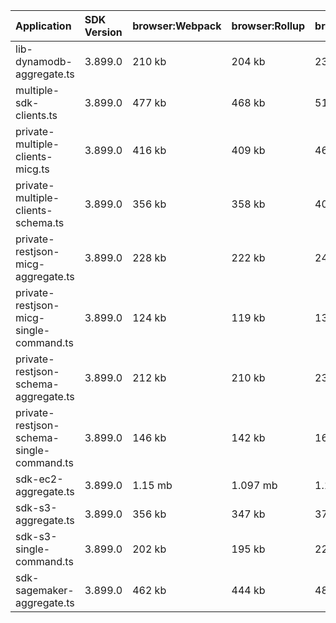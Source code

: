 | Application                               | SDK Version | browser:Webpack | browser:Rollup | browser:EsBuild |
| :---------------------------------------- | :---------- | :-------------- | :------------- | :-------------- |
| lib-dynamodb-aggregate.ts                 | 3.899.0     | 210 kb          | 204 kb         | 231 kb          |
| multiple-sdk-clients.ts                   | 3.899.0     | 477 kb          | 468 kb         | 514 kb          |
| private-multiple-clients-micg.ts          | 3.899.0     | 416 kb          | 409 kb         | 460 kb          |
| private-multiple-clients-schema.ts        | 3.899.0     | 356 kb          | 358 kb         | 403 kb          |
| private-restjson-micg-aggregate.ts        | 3.899.0     | 228 kb          | 222 kb         | 247 kb          |
| private-restjson-micg-single-command.ts   | 3.899.0     | 124 kb          | 119 kb         | 139 kb          |
| private-restjson-schema-aggregate.ts      | 3.899.0     | 212 kb          | 210 kb         | 233 kb          |
| private-restjson-schema-single-command.ts | 3.899.0     | 146 kb          | 142 kb         | 163 kb          |
| sdk-ec2-aggregate.ts                      | 3.899.0     | 1.15 mb         | 1.097 mb       | 1.143 mb        |
| sdk-s3-aggregate.ts                       | 3.899.0     | 356 kb          | 347 kb         | 378 kb          |
| sdk-s3-single-command.ts                  | 3.899.0     | 202 kb          | 195 kb         | 221 kb          |
| sdk-sagemaker-aggregate.ts                | 3.899.0     | 462 kb          | 444 kb         | 482 kb          |
